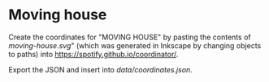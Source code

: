 # Moving house

Create the coordinates for "MOVING HOUSE" by pasting the contents
of _moving-house.svg_" (which was generated in Inkscape by changing
objects to paths) into https://spotify.github.io/coordinator/.

Export the JSON and insert into _data/coordinates.json_.
